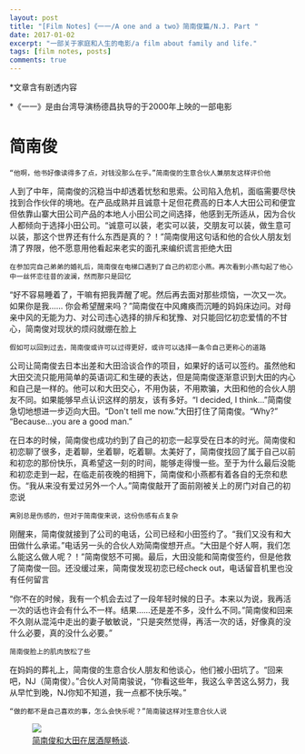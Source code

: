 ```yaml
---
layout: post
title: "[Film Notes]《一一/A one and a two》简南俊篇/N.J. Part "
date: 2017-01-02
excerpt: "一部关于家庭和人生的电影/a film about family and life."
tags: [film notes, posts]
comments: true
---
```


*文章含有剧透内容

*《一一》是由台湾导演杨德昌执导的于2000年上映的一部电影


# 简南俊

    “他啊，他书好像读得多了点，对钱没那么在乎。”简南俊的生意合伙人兼朋友这样评价他

人到了中年，简南俊的沉稳当中却透着忧愁和思索。公司陷入危机，面临需要尽快找到合作伙伴的境地。在产品成熟并且诚意十足但花费高的日本人大田公司和便宜但依靠山寨大田公司产品的本地人小田公司之间选择，他感到无所适从，因为合伙人都倾向于选择小田公司。“诚意可以装，老实可以装，交朋友可以装，做生意可以装，那这个世界还有什么东西是真的？！”简南俊用这句话和他的合伙人朋友划清了界限，他不愿意用他看起来老实的面孔来编织谎言拒绝大田

    在参加完自己弟弟的婚礼后，简南俊在电梯口遇到了自己的初恋小燕。再次看到小燕勾起了他心中一丝怀恋往昔的波澜，然而那只是回忆

“好不容易睡着了，干嘛有把我弄醒了呢。然后再去面对那些烦恼，一次又一次。如果你是我…… 你会希望醒来吗？”简南俊在中风瘫痪而沉睡的妈妈床边问。对母亲中风的无能为力、对公司违心选择的排斥和犹豫、对只能回忆初恋爱情的不甘心，简南俊对现状的烦闷就绷在脸上

    假如可以回到过去，简南俊或许可以过得更好，或许可以选择一条令自己更称心的道路

公司让简南俊去日本出差和大田洽谈合作的项目，如果好的话可以签约。虽然他和大田交流只能用简单的英语词汇和生硬的表达，但是简南俊逐渐意识到大田的内心和自己是一样的。他可以和大田交心，不用伪装，不用欺骗，大田和他的合伙人朋友不同。如果能够早点认识这样的朋友，该有多好。“I decided, I think...”简南俊急切地想进一步迈向大田。“Don't tell me now.”大田打住了简南俊。“Why?” “Because...you are a good man.”

在日本的时候，简南俊也成功约到了自己的初恋一起享受在日本的时光。简南俊和初恋聊了很多，走着聊，坐着聊，吃着聊。太美好了，简南俊找回了属于自己以前和初恋的那份快乐，真希望这一刻的时间，能够走得慢一些。至于为什么最后没能和初恋走到一起，在临走前夜晚的相拥下，简南俊和小燕都有着各自的无奈和悲伤。“我从来没有爱过另外一个人。”简南俊敲开了面前刚被关上的房门对自己的初恋说

    离别总是伤感的，但对于简南俊来说，这份伤感有点复杂

刚醒来，简南俊就接到了公司的电话，公司已经和小田签约了。“我们又没有和大田做什么承诺。”电话另一头的合伙人劝简南俊想开点。“大田是个好人啊，我们怎么能这么做人呢？！”简南俊怒不可揭。最后，大田没能和简南俊签约，但是他救了简南俊一回。还没缓过来，简南俊发现初恋已经check out，电话留音机里也没有任何留言

“你不在的时候，我有一个机会去过了一段年轻时候的日子。本来以为说，我再活一次的话也许会有什么不一样。结果……还是差不多，没什么不同。”简南俊和回来不久刚从混沌中走出的妻子敏敏说，“只是突然觉得，再活一次的话，好像真的没什么必要，真的没什么必要。”

    简南俊脸上的肌肉放松了些

在妈妈的葬礼上，简南俊的生意合伙人朋友和他谈心，他们被小田坑了。“回来吧，NJ（简南俊）。”合伙人对简南骏说，“你看这些年，我这么辛苦这么努力，我从早忙到晚，NJ你知不知道，我一点都不快乐唉。”

    “做的都不是自己喜欢的事，怎么会快乐呢？”简南骏这样对生意合伙人说

<figure>
    <a href="https://farm5.staticflickr.com/4616/39270303655_970bc7e59d_b.jpg"><img src="https://farm5.staticflickr.com/4616/39270303655_970bc7e59d_b.jpg"></a>
    <figcaption><a href="https://www.flickr.com/photos/155396026@N03/39270303655/in/dateposted-public/" title="简南俊和大田在居酒屋畅谈">简南俊和大田在居酒屋畅谈</a>.</figcaption>
</figure>
